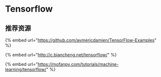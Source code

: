 # Tensorflow



## 推荐资源

{% embed url="https://github.com/aymericdamien/TensorFlow-Examples" %}

{% embed url="http://c.biancheng.net/tensorflow/" %}

{% embed url="https://mofanpy.com/tutorials/machine-learning/tensorflow/" %}



